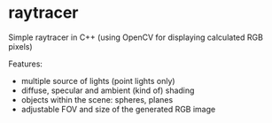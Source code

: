 # raytracer
Simple raytracer in C++ (using OpenCV for displaying calculated RGB pixels)

Features:
- multiple source of lights (point lights only)
- diffuse, specular and ambient (kind of) shading
- objects within the scene: spheres, planes
- adjustable FOV and size of the generated RGB image
